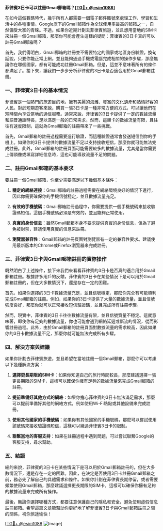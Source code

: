 **菲律賓3日卡可以註冊Gmail郵箱嗎？[[TG💪+ @esim1088](https://t.me/s/esim1088)]**

在如今這個數碼時代，幾乎所有人都需要一個電子郵件賬號來處理工作、學習和生活中的各種事情。Google旗下的Gmail郵箱作為全球使用率最高的郵箱之一，自然備受大家的青睞。不過，如果你近期計劃去菲律賓旅遊，並且想用當地的SIM卡來註冊一個Gmail郵箱，那麼你可能會產生這樣的疑問：菲律賓的3日卡真的可以註冊Gmail郵箱嗎？

首先，我們得明白，Gmail郵箱的註冊並不需要特定的國家或地區身份驗證。換句話說，只要你能正常上網，並且能夠通過手機或電腦完成相關的操作步驟，那麼無論你在哪個國家，都有可能成功註冊Gmail郵箱。但是，這並不意味著所有的條件都滿足了。接下來，讓我們一步步分析菲律賓的3日卡是否適合用於Gmail郵箱註冊。

### 一、菲律賓3日卡的基本情況

菲律賓是一個熱門的旅遊目的地，擁有美麗的海灘、豐富的文化遺產和熱情好客的人民。對於短期遊客來說，購買一張3日卡是一種非常方便的方式，可以讓他們在短時間內享受當地的通信服務。通常來說，菲律賓的3日卡提供了一定的數據流量和語音通話時長，足以滿足一般的日常需求。然而，這類卡的數據流量有限，且往往有速度限制，這就為Gmail郵箱的註冊帶來了一些挑戰。

首先，Gmail郵箱的註冊過程需要進行驗證，而這種驗證通常會發送短信到你的手機上。如果你的3日卡提供的數據流量不足以支持接收短信，那麼你就可能無法完成註冊。此外，Gmail郵箱的註冊頁面可能需要較多的數據流量，尤其是當你需要上傳頭像或填寫詳細信息時，這也可能導致流量不足的問題。

### 二、註冊Gmail郵箱的基本要求

要註冊一個Gmail郵箱，你至少需要滿足以下幾個基本條件：

1. **穩定的網絡連接**：Gmail郵箱的註冊過程需要在網絡環境良好的情況下進行，因此你需要確保你的手機信號穩定，並且數據流量充足。
   
2. **有效的手機號碼**：Gmail郵箱註冊過程中，你需要提供一個手機號碼來接收驗證碼短信。這個手機號碼必須是有效的，並且能夠正常使用。

3. **真實的身份信息**：雖然Gmail郵箱本身不要求提供真實的身份信息，但為了避免被封禁，建議使用真實的信息來註冊。

4. **瀏覽器兼容性**：Gmail郵箱的註冊頁面對瀏覽器有一定的兼容性要求。建議使用最新版本的Chrome或Firefox瀏覽器來完成註冊。

### 三、菲律賓3日卡與Gmail郵箱註冊的實際操作

既然明白了上述條件，接下來我們來看看菲律賓的3日卡是否真的適合用於Gmail郵箱註冊。根據許多用戶的反饋，菲律賓的3日卡在某些情況下是可以用於Gmail郵箱註冊的，但在大多數情況下，還是存在一定的困難。

首先，如果你選擇的3日卡數據流量充足，並且信號穩定，那麼你完全有可能順利完成Gmail郵箱的註冊。例如，如果你的3日卡提供了大量的數據流量，並且信號強度良好，那麼你就可以正常接收短信驗證碼，並且完成所有註冊步驟。

然而，現實中，菲律賓的3日卡往往數據流量有限，並且信號質量不穩定。這就意味著，即使你有足夠的數據流量，你也可能會遇到網絡延遲或斷流的情況，從而影響註冊過程。此外，由於Gmail郵箱的註冊頁面對數據流量的需求較高，因此如果你的3日卡數據流量不足，那麼你就可能無法完成所有步驟。

### 四、解決方案與建議

如果你計劃去菲律賓旅遊，並且希望在當地註冊一個Gmail郵箱，那麼你可以考慮以下幾種解決方案：

1. **選擇更長期限的SIM卡**：如果你知道自己的旅行時間較長，那麼建議選擇一張更長期限的SIM卡，這樣可以確保你擁有足夠的數據流量來完成Gmail郵箱的註冊。

2. **提前準備好其他方式的網絡**：如果你擔心菲律賓的3日卡無法滿足需求，那麼可以提前準備好其他的網絡方式，例如使用Wi-Fi熱點或其他設備來完成註冊。

3. **使用其他國家的手機號碼**：如果你有其他國家的手機號碼，那麼可以嘗試使用該號碼來接收驗證碼短信，這樣可以繞過菲律賓3日卡的限制。

4. **聯繫當地的客服支持**：如果在註冊過程中遇到問題，可以嘗試聯繫Google的客服支持，尋求幫助。

### 五、結語

總的來說，菲律賓的3日卡在某些情況下是可以用於Gmail郵箱註冊的，但在大多數情況下，還是存在一定的困難。因此，在決定是否使用3日卡註冊Gmail郵箱之前，務必先了解自己的具體需求和條件。如果你計劃在菲律賓長期停留，或者需要頻繁使用Gmail郵箱，那麼建議選擇更長期限的SIM卡，這樣可以確保你擁有足夠的數據流量來完成所有操作。

最後，無論你選擇哪種方式，都要注意保護自己的隱私和安全，避免使用虛假信息註冊郵箱。希望這篇文章能幫助你更好地了解菲律賓3日卡與Gmail郵箱註冊之間的關係，祝你旅途愉快！

[[TG💪+ @esim1088](https://t.me/s/esim1088) ![Image](https://i.postimg.cc/4NQfJmqS/Snipaste-2025-05-13-00-14-12.png)]